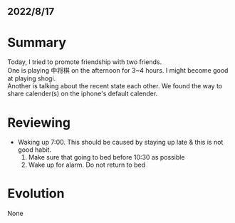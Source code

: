 2022/**8/17**
---

# Summary

Today, I tried to promote friendship with two friends.  
One is playing 中将棋 on the afternoon for 3~4 hours. I might become good at playing shogi.  
Another is talking about the recent state each other. We found the way to share calender(s) on the iphone's default calender.

# Reviewing

- Waking up 7:00. This should be caused by staying up late & this is not good habit.
  1. Make sure that going to bed before 10:30 as possible
  2. Wake up for alarm. Do not return to bed

# Evolution

None
